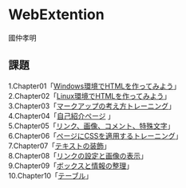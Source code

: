 # WebExtention
國仲孝明  

## 課題
1.Chapter01「[Windows環境でHTMLを作ってみよう](chapter01/ch01-firsthtml-win,html)」  
2.Chapter02「[Linux環境でHTMLを作ってみよう](chapter02/ch02-firsthtml-linux.html)」  
3.Chapter03「[マークアップの考え方トレーニング](chapter03/ch03-markuptag1.html)」  
4.Chapter04「[自己紹介ページ](chapter04/ch04-markuptag.html) 」  
5.Chapter05「[リンク、画像、コメント、特殊文字](chapter05/ch05-markuptag2.html)」  
6.Chapter06「[ページにCSSを適用するトレーニング](chapter06/index.html)」  
7.Chapter07「[テキストの装飾](chapter07/ch07-fontsytle.html)」  
8.Chapter08「[リンクの設定と画像の表示](chapter08/ch08-linkimg.html)」  
9.Chapter09「[ボックスと情報の整理](chapter09/ch09-boxcss.html)」  
10.Chapter10「[テーブル](chapter10/ch10-table.html)」  
